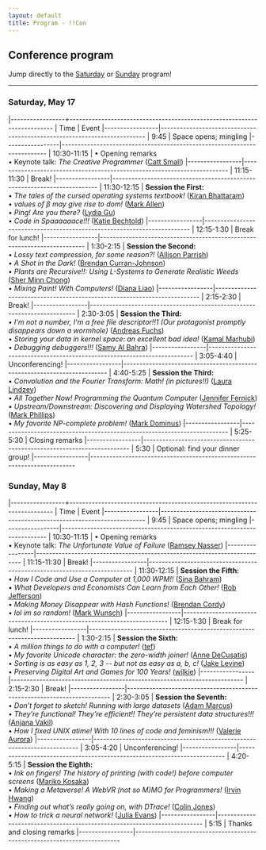 ```yaml
---
layout: default
title: Program - !!Con
---
```

          
## Conference program

Jump directly to the [Saturday](#saturday) or [Sunday](#sunday) program!

---

<a name="saturday"></a>

### Saturday, May 17

<div class="scheduletable">

|-----------------+-------------------------------------------------------------------------
| Time            | Event
|-----------------|-------------------------------------------------------------------------
| 9:45            | Space opens; mingling
|-----------------|-------------------------------------------------------------------------
| 10:30-11:15     | &bull; Opening remarks <br />&bull; Keynote talk: *The Creative Programmer* ([Catt Small](speakers.html#catt-small))
|-----------------|-------------------------------------------------------------------------
| 11:15-11:30     | Break!
|-----------------|-------------------------------------------------------------------------
| 11:30-12:15     | **Session the First:** <br /> &bull; *The tales of the cursed operating systems textbook!* ([Kiran Bhattaram](speakers.html#kiran-bhattaram))<br />&bull; *values of β may give rise to dom!* ([Mark Allen](speakers.html#mark-allen))<br />&bull; *Ping! Are you there?* ([Lydia Gu](speakers.html#lydia-gu))<br />&bull; *Code in Spaaaaaace!!!* ([Katie Bechtold](speakers.html#katie-bechtold))
|-----------------|-------------------------------------------------------------------------
| 12:15-1:30      | Break for lunch!
|-----------------|-------------------------------------------------------------------------
| 1:30-2:15       | **Session the Second:** <br />&bull; *Lossy text compression, for some reason?!* ([Allison Parrish](speakers.html#allison-parrish))<br />&bull; *A Shot in the Dark!* ([Brendan Curran-Johnson](speakers.html#brendan-curran-johnson))<br />&bull; *Plants are Recursive!!: Using L-Systems to Generate Realistic Weeds* ([Sher Minn Chong](speakers.html#sher-minn-chong))<br />&bull; *Mixing Paint! With Computers!* ([Diana Liao](speakers.html#diana-liao))
|-----------------|-------------------------------------------------------------------------
| 2:15-2:30       | Break!
|-----------------|-------------------------------------------------------------------------
| 2:30-3:05       | **Session the Third:** <br />&bull; *I'm not a number, I'm a free file descriptor!!1 (Our protagonist promptly disappears down a wormhole)* ([Andreas Fuchs](speakers.html#andreas-fuchs))<br />&bull; *Storing your data in kernel space: an excellent bad idea!* ([Kamal Marhubi](speakers.html#kamal-marhubi))<br />&bull; *Debugging debuggers!!!* ([Samy Al Bahra](speakers.html#samy-al-bahra))
|-----------------|-------------------------------------------------------------------------
| 3:05-4:40       | Unconferencing!
|-----------------|-------------------------------------------------------------------------
| 4:40-5:25       | **Session the Third:** <br />&bull; *Convolution and the Fourier Transform: Math! (in pictures!!)* ([Laura Lindzey](speakers.html#laura-lindzey))<br />&bull; *All Together Now! Programming the Quantum Computer* ([Jennifer Fernick](speakers.html#jennifer-fernick))<br />&bull; *Upstream/Downstream: Discovering and Displaying Watershed Topology!* ([Mark Phillips](speakers.html#mark-phillips))<br />&bull; *My favorite NP-complete problem!* ([Mark Dominus](speakers.html#mark-dominus))
|-----------------|-------------------------------------------------------------------------
| 5:25-5:30       | Closing remarks
|-----------------|-------------------------------------------------------------------------
| 5:30            | Optional: find your dinner group!
|-----------------|-------------------------------------------------------------------------

</div>

<a name="sunday"></a>

### Sunday, May 8

<div class="scheduletable">

|-----------------+-------------------------------------------------------------------------
| Time            | Event
|-----------------|-------------------------------------------------------------------------
| 9:45            | Space opens; mingling
|-----------------|-------------------------------------------------------------------------
| 10:30-11:15     | &bull; Opening remarks <br />&bull; Keynote talk: *The Unfortunate Value of Failure* ([Ramsey Nasser](speakers.html#ramsey-nasser))
|-----------------|-------------------------------------------------------------------------
| 11:15-11:30     | Break!
|-----------------|-------------------------------------------------------------------------
| 11:30-12:15     | **Session the Fifth:** <br />&bull; *How I Code and Use a Computer at 1,000 WPM!!* ([Sina Bahram](speakers.html#sina-bahram))<br />&bull; *What Developers and Economists Can Learn from Each Other!* ([Rob Jefferson](speakers.html#rob-jefferson))<br />&bull; *Making Money Disappear with Hash Functions!* ([Brendan Cordy](speakers.html#brendan-cordy))<br />&bull; *lol im so random!* ([Mark Wunsch](speakers.html#mark-wunsch))
|-----------------|-------------------------------------------------------------------------
| 12:15-1:30      | Break for lunch!
|-----------------|-------------------------------------------------------------------------
| 1:30-2:15       | **Session the Sixth:** <br />&bull; *A million things to do with a computer!* ([tef](speakers.html#tef))<br />&bull; *My favorite Unicode character: the zero-width joiner!* ([Anne DeCusatis](speakers.html#anne-decusatis))<br />&bull; *Sorting is as easy as 1, 2, 3 -- but not as easy as a, b, c!* ([Jake Levine](speakers.html#jake-levine))<br />&bull; *Preserving Digital Art and Games for 100 Years!* ([wilkie](speakers.html#wilkie))
|-----------------|-------------------------------------------------------------------------
| 2:15-2:30       | Break!
|-----------------|-------------------------------------------------------------------------
| 2:30-3:05       | **Session the Seventh:** <br />&bull; *Don’t forget to sketch! Running with large datasets* ([Adam Marcus](speakers.html#adam-marcus))<br />&bull; *They’re functional! They’re efficient!! They’re persistent data structures!!!* ([Anjana Vakil](speakers.html#anjana-vakil))<br />&bull; *How I fixed UNIX atime! With 10 lines of code and feminism!!!* ([Valerie Aurora](speakers.html#valerie-aurora))
|-----------------|-------------------------------------------------------------------------
| 3:05-4:20       | Unconferencing!
|-----------------|-------------------------------------------------------------------------
| 4:20-5:15       | **Session the Eighth:** <br />&bull; *Ink on fingers! The history of printing (with code!) before computer screens* ([Mariko Kosaka](speakers.html#mariko-kosaka))<br />&bull; *Making a Metaverse! A WebVR (not so M)MO for Programmers!* ([Irvin Hwang](speakers.html#irvin-hwang))<br />&bull; _Finding out what’s *really* going on, with DTrace!_ ([Colin Jones](speakers.html#colin-jones))<br />&bull; *How to trick a neural network!* ([Julia Evans](speakers.html#julia-evans))
|-----------------|-------------------------------------------------------------------------
| 5:15            | Thanks and closing remarks
|-----------------|-------------------------------------------------------------------------

</div>
